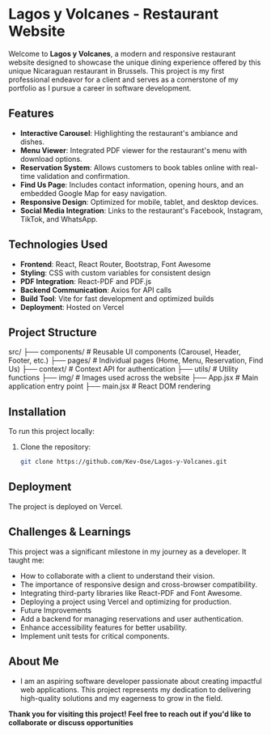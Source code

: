 # Lagos y Volcanes - Restaurant Website

Welcome to **Lagos y Volcanes**, a modern and responsive restaurant website designed to showcase the unique dining experience offered by this unique Nicaraguan restaurant in Brussels. This project is my first professional endeavor for a client and serves as a cornerstone of my portfolio as I pursue a career in software development.

## Features

- **Interactive Carousel**: Highlighting the restaurant's ambiance and dishes.
- **Menu Viewer**: Integrated PDF viewer for the restaurant's menu with download options.
- **Reservation System**: Allows customers to book tables online with real-time validation and confirmation.
- **Find Us Page**: Includes contact information, opening hours, and an embedded Google Map for easy navigation.
- **Responsive Design**: Optimized for mobile, tablet, and desktop devices.
- **Social Media Integration**: Links to the restaurant's Facebook, Instagram, TikTok, and WhatsApp.

## Technologies Used

- **Frontend**: React, React Router, Bootstrap, Font Awesome
- **Styling**: CSS with custom variables for consistent design
- **PDF Integration**: React-PDF and PDF.js
- **Backend Communication**: Axios for API calls
- **Build Tool**: Vite for fast development and optimized builds
- **Deployment**: Hosted on Vercel

## Project Structure
src/ ├── components/ # Reusable UI components (Carousel, Header, Footer, etc.) ├── pages/ # Individual pages (Home, Menu, Reservation, Find Us) ├── context/ # Context API for authentication ├── utils/ # Utility functions ├── img/ # Images used across the website ├── App.jsx # Main application entry point ├── main.jsx # React DOM rendering


## Installation

To run this project locally:

1. Clone the repository:
   ```sh
   git clone https://github.com/Kev-Ose/Lagos-y-Volcanes.git

## Deployment
The project is deployed on Vercel.

## Challenges & Learnings
This project was a significant milestone in my journey as a developer. It taught me:

- How to collaborate with a client to understand their vision.
- The importance of responsive design and cross-browser compatibility.
- Integrating third-party libraries like React-PDF and Font Awesome.
- Deploying a project using Vercel and optimizing for production.
- Future Improvements
- Add a backend for managing reservations and user authentication.
- Enhance accessibility features for better usability.
- Implement unit tests for critical components.

## About Me
- I am an aspiring software developer passionate about creating impactful web applications. This project represents my dedication to delivering high-quality solutions and my eagerness to grow in the field.

**Thank you for visiting this project! Feel free to reach out if you'd like to collaborate or discuss opportunities**